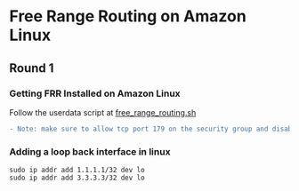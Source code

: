 # Free Range Routing on Amazon Linux

## Round 1
### Getting FRR Installed on Amazon Linux
Follow the userdata script at [free_range_routing.sh](free_range_routing.sh)

```diff
- Note: make sure to allow tcp port 179 on the security group and disable source/destination checks on the instance/interface
```

### Adding a loop back interface in linux
```console
sudo ip addr add 1.1.1.1/32 dev lo
sudo ip addr add 3.3.3.3/32 dev lo
```
